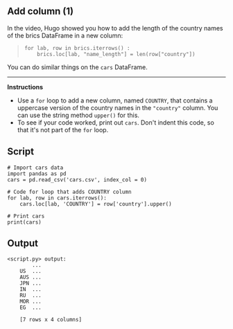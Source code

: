 ## Add column (1)

In the video, Hugo showed you how to add the length of the country names of the brics DataFrame in a new column:

> ```
> for lab, row in brics.iterrows() :
>     brics.loc[lab, "name_length"] = len(row["country"])
> ```

You can do similar things on the `cars` DataFrame.

<hr>

**Instructions**
* Use a `for` loop to add a new column, named `COUNTRY`, that contains a uppercase version of the country names in the `"country"` column. You can use the string method `upper()` for this.
* To see if your code worked, print out `cars`. Don't indent this code, so that it's not part of the `for` loop.

## Script
```
# Import cars data
import pandas as pd
cars = pd.read_csv('cars.csv', index_col = 0)

# Code for loop that adds COUNTRY column
for lab, row in cars.iterrows():
    cars.loc[lab, 'COUNTRY'] = row['country'].upper()

# Print cars
print(cars)
```

## Output
```
<script.py> output:
        ...
    US  ...
    AUS ...
    JPN ...
    IN  ...
    RU  ...
    MOR ...
    EG  ...

    [7 rows x 4 columns]
```